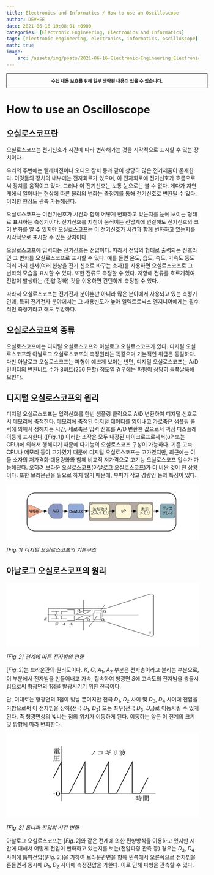 ```yaml
---
title: Electronics and Informatics / How to use an Oscilloscope
author: DEVHEE
date: 2021-06-16 19:08:01 +0900
categories: [Electronic Engineering, Electronics and Informatics]
tags: [electronic engineering, electronics, informatics, oscilloscope]
math: true
image:
    src: /assets/img/posts/2021-06-16-Electronic-Engineering_Electronics-and-Informatics_How-to-use-an-Oscilloscope/preview.jpeg
---
```


<div style="border:1px solid; padding:10px; margin-bottom: 20px; width: 100%; text-align: center;">
<b style="font-size: 0.85em;">수업 내용 보호를 위해 일부 생략된 내용이 있을 수 있습니다.</b><br>
</div>

# **How to use an Oscilloscope**

## **오실로스코프란**

오실로스코프는 전기신호가 시간에 따라 변하해가는 것을 시각적으로 표시할 수 있는 장치이다.

우리의 주변에는 텔레비전이나 오디오 장치 등과 같이 상당히 많은 전기제품이 존재한다. 이것들의 장치의 내부에는 전자회로가 있으며, 이 전자회로에 전기신호가 흐름으로써 장치를 움직이고 있다. 그러나 이 전기신호는 보통 눈으로는 볼 수 없다. 게다가 자연계에서 일어나는 현상에 따른 물리의 변화는 측정기를 통해 전기신호로 변환될 수 있다. 이러한 현상도 관측 가능해진다.

오실로스코프는 이전기신호가 시간과 함께 어떻게 변화하고 있는지를 눈에 보이는 형태로 표시하는 측정기이다. 전기신호를 지침이 움직이는 전압계에 연결해도 전기신호의 크기 변화를 알 수 있지만 오실로스코프는 이 전기신호가 시간과 함께 변화하고 있는지를 시각적으로 표시할 수 있는 장치이다.

오실로스코프에 입력되는 전기신호는 전압이다. 따라서 전압의 형태로 출력되는 신호라면 그 변화를 오실로스코프로 표시할 수 있다. 예를 들면 온도, 습도, 속도, 가속도 등도 여러 가지 센서(여러 현상을 전기 신호로 바꾸는 소자)를 사용하면 오실로스코프로 그 변화의 모습을 표시할 수 있다. 또한 전류도 측정할 수 있다. 저항에 전류를 흐르게하여 전압이 발생하는 (전압 강하) 것을 이용하면 간단하게 측정할 수 있다.

따라서 오실로스코프는 전기전자 분야뿐만 아니라 많은 분야에서 사용되고 있는 측정기인데, 특히 전기전자 분야에서는 그 사용빈도가 높아 일렉트로닉스 엔지니어에게는 필수적인 측정기라고 해도 무방하다.

## **오실로스코프의 종류**

오실로스코프에는 디지털 오실로스코프와 아날로그 오실로스코프가 있다. 디지털 오실로스코프와 아날로그 오실로스코프의 측정원리는 똑같으며 기본적인 취급은 동일하다. 다만 아날로그 오실로스코프는 파형이 예쁘게 보이는 반면, 디지털 오실로스코프는 A/D 컨버터의 변환비트 수가 8비트(256 분할) 정도일 경우에는 파형이 상당히 들쭉날쭉해 보인다.

## **디지털 오실로스코프의 원리**

디지털 오실로스코프는 입력신호를 한번 샘플링 클럭으로 A/D 변환하여 디지털 신호로서 메모리에 축적한다. 메모리에 축적된 디지털 데이터를 읽어내고 가로축은 샘플링 클럭에 의해서 정해지는 시간, 세로축은 입력 신호를 A/D 변환한 값으로서 액정 디스플레이등에 표시한다.($[Fig.\,1]$) 이러한 조작은 모두 내장된 마이크로프로세서(uP 또는 CPU)에 의해서 행해지기 때문에 다기능의 오실로스코프 구성이 가능하다. 기존 고속 CPU나 메모리 등이 고가였기 때문에 디지털 오실로스코프는 고가였지만, 최근에는 이들 소자의 저가격화·대용량화와 함께 비교적 저가격으로 고기능 오실로스코프 입수가 가능해졌다. 오히려 브라운 오실로스코프(아날로그 오실로스코프)가 더 비싼 것이 현 상황이다. 또한 브라운관을 필요로 하지 않기 때문에, 부피가 작고 경량인 등의 특징이 있다.

![Fig. 1](/assets/img/posts/2021-06-16-Electronic-Engineering_Electronics-and-Informatics_How-to-use-an-Oscilloscope/fig_1.png)

*$[Fig.\,1]$ 디지털 오실로스코프의 기본구조*

## **아날로그 오실로스코프의 원리**

![Fig. 2](/assets/img/posts/2021-06-16-Electronic-Engineering_Electronics-and-Informatics_How-to-use-an-Oscilloscope/fig_2.png)

*$[Fig.\,2]$ 전계에 따른 전자빔의 편향*

$[Fig.\,2]$는 브라운관의 원리도이다. $K$, $G$, $A_1$, $A_2$ 부분은 전자총이라고 불리는 부분으로, 이 부분에서 전자빔을 만들어내고 가속, 집속하여 형광면 $S$에 고속도의 전자빔을 충돌시킴으로써 형광면의 1점을 발광시키기 위한 전극이다.

단, 이대로는 형광면의 1점이 빛날 뿐이지만 전극 $D_1$, $D_2$ 사이 및 $D_3$, $D_4$ 사이에 전압을 가함으로써 이 전자빔을 상하(전극 $D_1$, $D_2$) 또는 좌우(전극 $D_3$, $D_4$)로 이동시킬 수 있게 된다. 즉 형광면상의 빛나는 점의 위치가 이동하게 된다. 이동하는 양은 이 전계의 크기 및 방향에 따라 변화한다.

![Fig. 3](/assets/img/posts/2021-06-16-Electronic-Engineering_Electronics-and-Informatics_How-to-use-an-Oscilloscope/fig_3.png)

*$[Fig.\,3]$ 톱니파 전압의 시간 변화*

아날로그 오실로스코프는 $[Fig.\,2]$와 같은 전계에 의한 편향방식을 이용하고 있지만 시간에 대해서 어떻게 전압이 변화하고 있는지를 보는(전압파형 관측 등) 경우는 $D_3$, $D_4$ 사이에 톱파전압($[Fig.\,3]$)을 가하여 브라운관면을 향해 왼쪽에서 오른쪽으로 전자빔을 흔들면서 동시에 $D_1$, $D_2$ 사이에 측정전압을 가한다. 이로 인해 파형을 관측할 수 있다.
